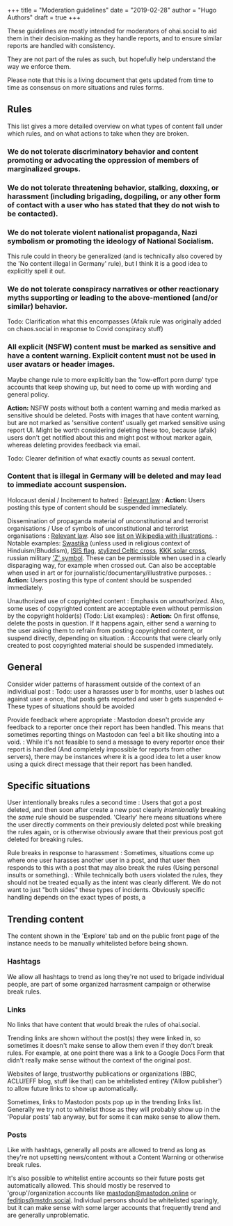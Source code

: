 +++
title = "Moderation guidelines"
date = "2019-02-28"
author = "Hugo Authors"
draft = true
+++

These guidelines are mostly intended for moderators of ohai.social to aid them in their decision-making as they handle reports, and to ensure similar reports are handled with consistency.

They are not part of the rules as such, but hopefully help understand the way we enforce them.

Please note that this is a living document that gets updated from time to time as consensus on more situations and rules forms.

## Rules

This list gives a more detailed overview on what types of content fall under which rules, and on what actions to take when they are broken.

### We do not tolerate discriminatory behavior and content promoting or advocating the oppression of members of marginalized groups.

### We do not tolerate threatening behavior, stalking, doxxing, or harassment (including brigading, dogpiling, or any other form of contact with a user who has stated that they do not wish to be contacted).

### We do not tolerate violent nationalist propaganda, Nazi symbolism or promoting the ideology of National Socialism.

This rule could in theory be generalized (and is technically also covered by the 'No content illegal in Germany' rule), but I think it is a good idea to explicitly spell it out.

### We do not tolerate conspiracy narratives or other reactionary myths supporting or leading to the above-mentioned (and/or similar) behavior.

Todo: Clarification what this encompasses (Afaik rule was originally added on chaos.social in response to Covid conspiracy stuff)

### All explicit (NSFW) content must be marked as sensitive and have a content warning. Explicit content must not be used in user avatars or header images.


Maybe change rule to more explicitly ban the 'low-effort porn dump' type accounts that keep showing up, but need to come up with wording and general policy.

**Action:** NSFW posts without both a content warning and media marked as sensitive should be deleted. Posts with images that have content warning, but are not marked as 'sensitive content' usually get marked sensitive using report UI. Might be worth considering deleting these too, because (afaik) users don't get notified about this and might post without marker again, whereas deleting provides feedback via email.

Todo: Clearer definition of what exactly counts as sexual content.

### Content that is illegal in Germany will be deleted and may lead to immediate account suspension.

Holocaust denial / Incitement to hatred
: [Relevant law](https://www.gesetze-im-internet.de/englisch_stgb/englisch_stgb.html#p1368)
: **Action:** Users posting this type of content should be suspended immediately.

Dissemination of propaganda material of unconstitutional and terrorist organisations / Use of symbols of unconstitutional and terrorist organisations
: [Relevant law](https://www.gesetze-im-internet.de/englisch_stgb/englisch_stgb.html#p0922). Also see [list on Wikipedia with illustrations](https://en.wikipedia.org/wiki/Strafgesetzbuch_section_86a#Symbols_affected).
: Notable examples: [Swastika](https://en.wikipedia.org/wiki/File:NSDAP_Hakenkreuz.svg) (unless used in religious context of Hinduism/Bhuddism), [ISIS flag](https://en.wikipedia.org/wiki/File:AQMI_Flag_asymmetric.svg), [stylized Celtic cross](https://en.wikipedia.org/wiki/File:Celtic_cross.svg), [KKK solar cross](https://en.wikipedia.org/wiki/File:Crossed_circle.svg), russian military ['Z' symbol](https://en.wikipedia.org/wiki/File:2022_Russian_Invasion_vehicle_marking_Z.svg). These can be permissible when used in a clearly disparaging way, for example when crossed out. Can also be acceptable when used in art or for journalistic/documentary/illustrative purposes.
: **Action:** Users posting this type of content should be suspended immediately.

Unauthorized use of copyrighted content
: Emphasis on *unauthorized*. Also, some uses of copyrighted content are acceptable even without permission by the copyright holder(s) (Todo: List examples)
: **Action:** On first offense, delete the posts in question. If it happens again, either send a warning to the user asking them to refrain from posting copyrighted content, or suspend directly, depending on situation.
: Accounts that were clearly only created to post copyrighted material should be suspended immediately.

## General
Consider wider patterns of harassment outside of the context of an individiual post
: Todo: user a harasses user b for months, user b lashes out against user a once, that posts gets reported and user b gets suspended <- These types of situations should be avoided 

Provide feedback where appropriate
: Mastodon doesn't provide any feedback to a reporter once their report has been handled. This means that sometimes reporting things on Mastodon can feel a bit like shouting into a void.
: While it's not feasible to send a message to every reporter once their report is handled (And completely impossible for reports from other servers), there may be instances where it is a good idea to let a user know using a quick direct message that their report has been handled.

## Specific situations

User intentionally breaks rules a second time
: Users that got a post deleted, and then soon after create a new post clearly _intentionally_ breaking the _same_ rule should be suspended. 'Clearly' here means situations where the user directly comments on their previously deleted post while breaking the rules again, or is otherwise obviously aware that their previous post got deleted for breaking rules.

Rule breaks in response to harassment
: Sometimes, situations come up where one user harasses another user in a post, and that user then responds to this with a post that may also break the rules (Using personal insults or something).
: While technically both users violated the rules, they should not be treated equally as the intent was clearly different. We do not want to just "both sides" these types of incidents. Obviously specific handling depends on the exact types of posts, a 

## Trending content

The content shown in the 'Explore' tab and on the public front page of the instance needs to be manually whitelisted before being shown.

### Hashtags
We allow all hashtags to trend as long they're not used to brigade individual people, are part of some organized harrasment campaign or otherwise break rules.

### Links
No links that have content that would break the rules of ohai.social.

Trending links are shown without the post(s) they were linked in, so sometimes it doesn't make sense to allow them even if they don't break rules. For example, at one point there was a link to a Google Docs Form that didn't really make sense without the context of the original post.

Websites of large, trustworthy publications or organizations (BBC, ACLU/EFF blog, stuff like that) can be whitelisted entirey ('Allow publisher') to allow future links to show up automatically.

Sometimes, links to Mastodon posts pop up in the trending links list. Generally we try not to whitelist those as they will probably show up in the 'Popular posts' tab anyway, but for some it can make sense to allow them.

### Posts
Like with hashtags, generally all posts are allowed to trend as long as they're not upsetting news/content without a Content Warning or otherwise break rules.

It's also possible to whitelist entire accounts so their future posts get automatically allowed. This should mostly be reserved to 'group'/organization accounts like mastodon@mastodon.online or feditips@mstdn.social.  Individual persons should be whitelisted sparingly, but it can make sense with some larger accounts that frequently trend and are generally unproblematic.
